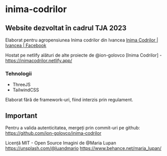 # inima-codrilor

## Website dezvoltat în cadrul TJA 2023
Elaborat pentru agropensiunea Inima codrilor din Ivancea
[Inima Codrilor | Ivancea | Facebook](https://www.facebook.com/inima.codrilor)

Hostat pe netlify alături de alte proiecte de @ion-golovco 
[Inima Codrilor] - https://inimacodrilor.netlify.app/

### Tehnologii
 - ThreeJS
 - TailwindCSS

Elaborat fără de framework-uri, fiind interzis prin regulament.

## Important
Pentru a valida autenticitatea, mergeți prin commit-uri pe github:
https://github.com/ion-golovco/inima-codrilor

Licență MIT - Open Source
Imagini de @Maria Lupan
https://unsplash.com/@luandmario
https://www.behance.net/maria_lupan/